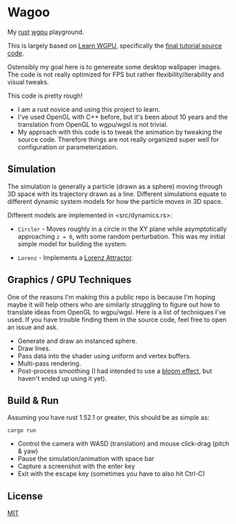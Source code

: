# Wagoo

My [rust](https://www.rust-lang.org/) [wgpu](https://wgpu.rs/) playground.

This is largely based on [Learn WGPU](https://sotrh.github.io/learn-wgpu/), specifically the [final tutorial source code](https://github.com/sotrh/learn-wgpu/tree/master/code/intermediate/tutorial13-threading/).

Ostensibly my goal here is to genereate some desktop wallpaper images.  The code is not really optimized for FPS but rather flexibility/iterability and visual tweaks.

This code is pretty rough!

* I am a rust novice and using this project to learn.
* I've used OpenGL with C++ before, but it's been about 10 years and the translation from OpenGL to wgpu/wgsl is not trivial. 
* My approach with this code is to tweak the animation by tweaking the source code.  Therefore things are not really organized super well for configuration or parameterization.

## Simulation

The simulation is generally a particle (drawn as a sphere) moving through 3D space with its trajectory drawn as a line.  Different simulations equate to different dynamic system models for how the particle moves in 3D space.

Different models are implemented in <src/dynamics.rs>:

* `Circler` - Moves roughly in a circle in the XY plane while asymptotically approaching `z = 0`, with some random perturbation.  This was my initial simple model for building the system.

* `Lorenz` - Implements a [Lorenz Attractor](https://en.wikipedia.org/wiki/Lorenz_system).

## Graphics / GPU Techniques

One of the reasons I'm making this a public repo is because I'm hoping maybe it will help others who are similarly struggling to figure out how to translate ideas from OpenGL to wgpu/wgsl.  Here is a list of techniques I've used.  If you have trouble finding them in the source code, feel free to open an issue and ask.

* Generate and draw an instanced sphere.
* Draw lines.
* Pass data into the shader using uniform and vertex buffers.
* Multi-pass rendering.
* Post-process smoothing (I had intended to use a [bloom effect](https://en.wikipedia.org/wiki/Bloom_(shader_effect)), but haven't ended up using it yet).

## Build & Run

Assuming you have rust 1.52.1 or greater, this should be as simple as:

```
cargo run
```

* Control the camera with WASD (translation) and mouse click-drag (pitch & yaw)
* Pause the simulation/animation with space bar
* Capture a screenshot with the enter key
* Exit with the escape key (sometimes you have to also hit Ctrl-C)

## License

[MIT](LICENSE.txt)
